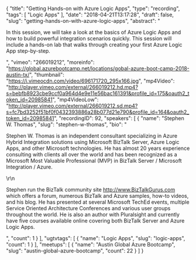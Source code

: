 {
  "title": "Getting Hands-on with Azure Logic Apps",
  "type": "recording",
  "tags": [
    "Logic Apps"
  ],
  "date": "2018-04-21T13:17:28",
  "draft": false,
  "slug": "getting-hands-on-with-azure-logic-apps",
  "abstract": "<p>In this session, we will take a look at the basics of Azure Logic Apps and how to build powerful integration scenarios quickly.  This session will include a hands-on lab that walks through creating your first Azure Logic App step-by-step.</p>",
  "vimeo": "266019212",
  "moreinfo": "https://global.azurebootcamp.net/locations/gobal-azure-boot-camp-2018-austin-tx/",
  "thumbnail": "https://i.vimeocdn.com/video/696171720_295x166.jpg",
  "mp4Video": "http://player.vimeo.com/external/266019212.hd.mp4?s=bebfb8923cbe9ccf0a964d4e9e11e56bac161391&profile_id=175&oauth2_token_id=20985841",
  "mp4VideoLow": "http://player.vimeo.com/external/266019212.sd.mp4?s=fc7bd3252f51bf0f0432393886a28b077d21e790&profile_id=164&oauth2_token_id=20985841",
  "recordingID": 92,
  "speakers": [
    {
      "name": "Stephen W. Thomas",
      "slug": "stephen-w-thomas",
      "bio": "<p>Stephen W. Thomas is an independent consultant specializing in Azure Hybrid Integration solutions using Microsoft BizTalk Server, Azure Logic Apps, and other Microsoft technologies. He has almost 20 years experience consulting with clients all over the world and has been recognized as a Microsoft Most Valuable Professional (MVP) in BizTalk Server / Microsoft Integration / Azure.</p>\r\n<p>Stephen run the BizTalk community site http://www.BizTalkGurus.com which offers a forum, numerous BizTalk and Azure samples, how-to videos, and his blog. He has presented at several Microsoft TechEd events, multiple Service Oriented Architecture Conferences and various user groups throughout the world.  He is also an author with Pluralsight and currently have five courses available online covering both BizTalk Server and Azure Logic Apps.</p>",
      "count": 1
    }
  ],
  "ugtvtags": [
    {
      "name": "Logic Apps",
      "slug": "logic-apps",
      "count": 1
    }
  ],
  "meetups": [
    {
      "name": "Austin Global Azure Bootcamp",
      "slug": "austin-global-azure-bootcamp",
      "count": 22
    }
  ]
}